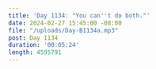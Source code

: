 ```yaml
---
title: 'Day 1134: "You can''t do both."'
date: 2024-02-27 15:45:00 -08:00
file: "/uploads/Day-B1134a.mp3"
post: Day 1134
duration: '00:05:24'
length: 4595791
---
```


